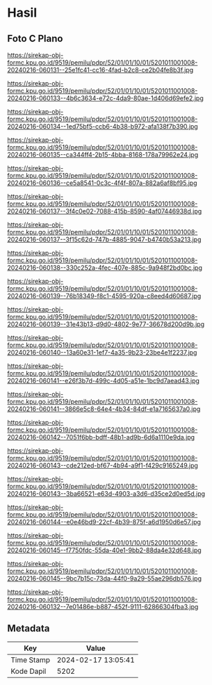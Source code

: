 # Hasil

## Foto C Plano

https://sirekap-obj-formc.kpu.go.id/9519/pemilu/pdpr/52/01/01/10/01/5201011001008-20240216-060131--25e1fc41-cc16-4fad-b2c8-ce2b04fe8b3f.jpg

https://sirekap-obj-formc.kpu.go.id/9519/pemilu/pdpr/52/01/01/10/01/5201011001008-20240216-060133--4b6c3634-e72c-4da9-80ae-1d406d69efe2.jpg

https://sirekap-obj-formc.kpu.go.id/9519/pemilu/pdpr/52/01/01/10/01/5201011001008-20240216-060134--1ed75bf5-ccb6-4b38-b972-afa138f7b390.jpg

https://sirekap-obj-formc.kpu.go.id/9519/pemilu/pdpr/52/01/01/10/01/5201011001008-20240216-060135--ca344ff4-2b15-4bba-8168-178a79962e24.jpg

https://sirekap-obj-formc.kpu.go.id/9519/pemilu/pdpr/52/01/01/10/01/5201011001008-20240216-060136--ce5a8541-0c3c-4f4f-807a-882a6af8bf95.jpg

https://sirekap-obj-formc.kpu.go.id/9519/pemilu/pdpr/52/01/01/10/01/5201011001008-20240216-060137--3f4c0e02-7088-415b-8590-4af07446938d.jpg

https://sirekap-obj-formc.kpu.go.id/9519/pemilu/pdpr/52/01/01/10/01/5201011001008-20240216-060137--3f15c62d-747b-4885-9047-b4740b53a213.jpg

https://sirekap-obj-formc.kpu.go.id/9519/pemilu/pdpr/52/01/01/10/01/5201011001008-20240216-060138--330c252a-4fec-407e-885c-9a948f2bd0bc.jpg

https://sirekap-obj-formc.kpu.go.id/9519/pemilu/pdpr/52/01/01/10/01/5201011001008-20240216-060139--76b18349-f8c1-4595-920a-c8eed4d60687.jpg

https://sirekap-obj-formc.kpu.go.id/9519/pemilu/pdpr/52/01/01/10/01/5201011001008-20240216-060139--31e43b13-d9d0-4802-9e77-36678d200d9b.jpg

https://sirekap-obj-formc.kpu.go.id/9519/pemilu/pdpr/52/01/01/10/01/5201011001008-20240216-060140--13a60e31-1ef7-4a35-9b23-23be4e1f2237.jpg

https://sirekap-obj-formc.kpu.go.id/9519/pemilu/pdpr/52/01/01/10/01/5201011001008-20240216-060141--e26f3b7d-499c-4d05-a51e-1bc9d7aead43.jpg

https://sirekap-obj-formc.kpu.go.id/9519/pemilu/pdpr/52/01/01/10/01/5201011001008-20240216-060141--3866e5c8-64e4-4b34-84df-e1a7165637a0.jpg

https://sirekap-obj-formc.kpu.go.id/9519/pemilu/pdpr/52/01/01/10/01/5201011001008-20240216-060142--7051f6bb-bdff-48b1-ad9b-6d6a1110e9da.jpg

https://sirekap-obj-formc.kpu.go.id/9519/pemilu/pdpr/52/01/01/10/01/5201011001008-20240216-060143--cde212ed-bf67-4b94-a9f1-f429c9165249.jpg

https://sirekap-obj-formc.kpu.go.id/9519/pemilu/pdpr/52/01/01/10/01/5201011001008-20240216-060143--3ba66521-e63d-4903-a3d6-d35ce2d0ed5d.jpg

https://sirekap-obj-formc.kpu.go.id/9519/pemilu/pdpr/52/01/01/10/01/5201011001008-20240216-060144--e0e46bd9-22cf-4b39-875f-a6d1950d6e57.jpg

https://sirekap-obj-formc.kpu.go.id/9519/pemilu/pdpr/52/01/01/10/01/5201011001008-20240216-060145--f7750fdc-55da-40e1-9bb2-88da4e32d648.jpg

https://sirekap-obj-formc.kpu.go.id/9519/pemilu/pdpr/52/01/01/10/01/5201011001008-20240216-060145--9bc7b15c-73da-44f0-9a29-55ae296db576.jpg

https://sirekap-obj-formc.kpu.go.id/9519/pemilu/pdpr/52/01/01/10/01/5201011001008-20240216-060132--7e01486e-b887-452f-9111-62866304fba3.jpg


## Metadata

| Key        | Value               |
| ---------- | ------------------- |
| Time Stamp | 2024-02-17 13:05:41 |
| Kode Dapil | 5202                |



